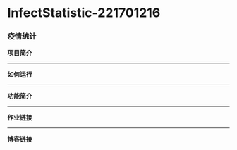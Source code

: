 # InfectStatistic-221701216  
### 疫情统计
**项目简介**  
***


**如何运行**
***


**功能简介**  
***


**作业链接**  
***


**博客链接**